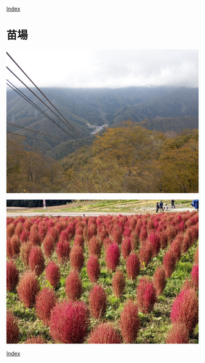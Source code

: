 [Index](index)

# 苗場

![代替テキスト](./2021-10-22/PXL_20211022_061747880.jpg)

![代替テキスト](./2021-10-22/PXL_20211024_045346295.PORTRAIT.jpg)

[Index](index)
